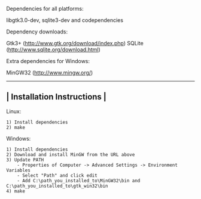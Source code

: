 Dependencies for all platforms:

libgtk3.0-dev, sqlite3-dev and codependencies

Dependency downloads:

Gtk3+ (http://www.gtk.org/download/index.php)
SQLite (http://www.sqlite.org/download.html)


Extra dependencies for Windows:

MinGW32 (http://www.mingw.org/)

-------------------------------
|  Installation Instructions  |
-------------------------------

Linux:

	1) Install dependencies
	2) make

Windows:

	1) Install dependencies
	2) Download and install MinGW from the URL above
	3) Update PATH
		- Properties of Computer -> Advanced Settings -> Environment Variables
		- Select "Path" and click edit
		- Add C:\path_you_installed_to\MinGW32\bin and C:\path_you_installed_to\gtk_win32\bin
	4) make
